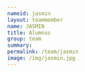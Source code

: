 ```yaml
---
nameid: jasmin
layout: teammember
name: JASMIN
title: Alumnus
group: team
summary: 
permalink: /team/jasmin
image: /img/jasmin.jpg
---
```

